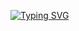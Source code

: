 [![Typing SVG](https://readme-typing-svg.demolab.com?font=Ubuntu&weight=700&size=40&duration=3000&pause=1000&color=38A876&center=true&vCenter=true&random=false&width=700&height=80&lines=Welcome+to+Heon's+github)](https://git.io/typing-svg)

